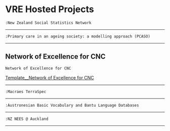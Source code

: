# VRE Hosted Projects

`:New Zealand Social Statistics Network`


---

`:Primary care in an ageing society: a modelling approach (PCASO)`


---

## Network of Excellence for CNC

`Network of Excellence for CNC`

[Template__Network of Excellence for CNC](https://reannz.atlassian.net/wiki/pages/createpage.action?spaceKey=BeSTGRID&title=Template__Network%20of%20Excellence%20for%20CNC&linkCreation=true&fromPageId=3818228761)


---

`:Macraes TerraSpec`


---

`:Austronesian Basic Vocabulary and Bantu Language Databases`


---

`:NZ NEES @ Auckland`


---
